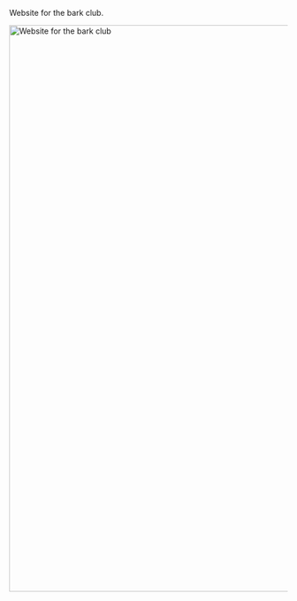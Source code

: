 
Website for the bark club.

<img src="src/ezgif.com-gif-maker.gif?raw=true" width="1024" alt="Website for the bark club"/>
